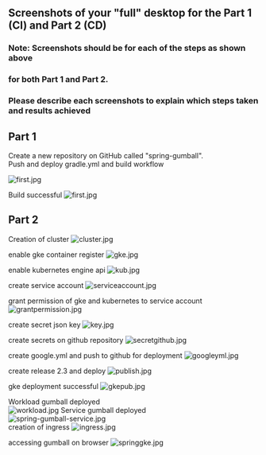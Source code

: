 ## Screenshots of your "full" desktop for the Part 1 (CI) and Part 2 (CD)
### Note: Screenshots should be for each of the steps as shown above
### for both Part 1 and Part 2.
### Please describe each screenshots to explain which steps taken and results achieved

## Part 1   
Create a new repository on GitHub called "spring-gumball".  
Push and deploy gradle.yml and build workflow

![first.jpg](screenshots%2Ffirst.jpg)

Build successful
![first.jpg](screenshots%2Fsecond.jpg)

## Part 2
Creation of cluster
![cluster.jpg](screenshots%2Fcluster.jpg)

enable gke container register
![gke.jpg](screenshots%2Fgke.jpg)

enable kubernetes engine api
![kub.jpg](screenshots%2Fkub.jpg)

create service account
![serviceaccount.jpg](screenshots%2Fserviceaccount.jpg)

grant permission of gke and kubernetes to service account
![grantpermission.jpg](screenshots%2Fgrantpermission.jpg)

create secret json key
![key.jpg](screenshots%2Fkey.jpg)

create secrets on github repository
![secretgithub.jpg](screenshots%2Fsecretgithub.jpg)

create google.yml and push to github for deployment
![googleyml.jpg](screenshots%2Fgoogleyml.jpg)

create release 2.3 and deploy
![publish.jpg](screenshots%2Fpublish.jpg)

gke deployment successful 
![gkepub.jpg](screenshots%2Fgkepub.jpg)

Workload gumball deployed   
![workload.jpg](screenshots%2Fworkload.jpg)
Service gumball deployed   
![spring-gumball-service.jpg](screenshots%2Fspring-gumball-service.jpg)   
creation of ingress
![ingress.jpg](screenshots%2Fingress.jpg)

accessing gumball on browser
![springgke.jpg](screenshots%2Fspringgke.jpg)
